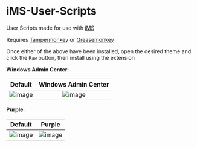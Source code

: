 # iMS-User-Scripts
User Scripts made for use with [iMS](https://imssystems.tech)

Requires [Tampermonkey](https://www.tampermonkey.net) or [Greasemonkey](https://www.greasespot.net)

Once either of the above have been installed, open the desired theme and click the `Raw` button, then install using the extension

**Windows Admin Center**:

Default                    |  **Windows Admin Center**
:-------------------------:|:-------------------------:
![image](https://user-images.githubusercontent.com/46079004/171373951-5663596b-288b-467f-9c71-5f5f4a5d1b4a.png)  |  ![image](https://user-images.githubusercontent.com/46079004/171373046-3cb55f6f-20e9-444a-ab52-931467a3b17a.png)


**Purple**: 

Default                    |  **Purple**
:-------------------------:|:-------------------------:
![image](https://user-images.githubusercontent.com/46079004/171373951-5663596b-288b-467f-9c71-5f5f4a5d1b4a.png)  |  ![image](https://user-images.githubusercontent.com/46079004/171372936-dcccb5b6-3ef1-4f7e-adb2-fdb2452f5de7.png)
